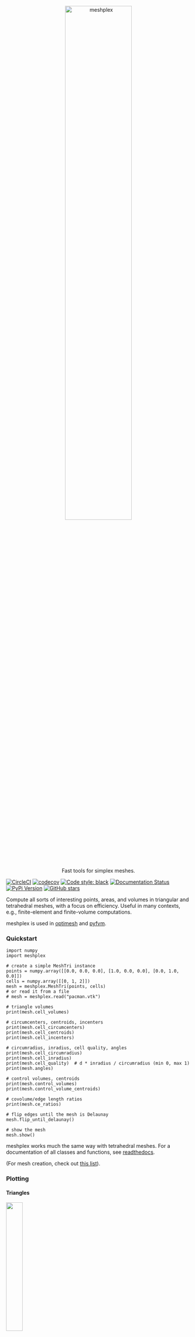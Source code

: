 <p align="center">
  <a href="https://github.com/nschloe/meshplex"><img alt="meshplex" src="https://nschloe.github.io/meshplex/meshplex-logo.svg" width="60%"></a>
  <p align="center">Fast tools for simplex meshes.</p>
</p>

[![CircleCI](https://img.shields.io/circleci/project/github/nschloe/meshplex/master.svg?style=flat-square)](https://circleci.com/gh/nschloe/meshplex/tree/master)
[![codecov](https://img.shields.io/codecov/c/github/nschloe/meshplex.svg?style=flat-square)](https://codecov.io/gh/nschloe/meshplex)
[![Code style: black](https://img.shields.io/badge/code%20style-black-000000.svg?style=flat-square)](https://github.com/ambv/black)
[![Documentation Status](https://readthedocs.org/projects/meshplex/badge?style=flat-square&version=latest)](https://readthedocs.org/projects/meshplex/?badge=latest)
[![PyPi Version](https://img.shields.io/pypi/v/meshplex.svg?style=flat-square)](https://pypi.org/project/meshplex)
[![GitHub stars](https://img.shields.io/github/stars/nschloe/meshplex.svg?style=flat-square&logo=github&label=Stars&logoColor=white)](https://github.com/nschloe/meshplex)

Compute all sorts of interesting points, areas, and volumes in triangular and
tetrahedral meshes, with a focus on efficiency. Useful in many contexts, e.g.,
finite-element and finite-volume computations.

meshplex is used in [optimesh](https://github.com/nschloe/optimesh) and
[pyfvm](https://github.com/nschloe/pyfvm).

### Quickstart

```python,test
import numpy
import meshplex

# create a simple MeshTri instance
points = numpy.array([[0.0, 0.0, 0.0], [1.0, 0.0, 0.0], [0.0, 1.0, 0.0]])
cells = numpy.array([[0, 1, 2]])
mesh = meshplex.MeshTri(points, cells)
# or read it from a file
# mesh = meshplex.read("pacman.vtk")

# triangle volumes
print(mesh.cell_volumes)

# circumcenters, centroids, incenters
print(mesh.cell_circumcenters)
print(mesh.cell_centroids)
print(mesh.cell_incenters)

# circumradius, inradius, cell quality, angles
print(mesh.cell_circumradius)
print(mesh.cell_inradius)
print(mesh.cell_quality)  # d * inradius / circumradius (min 0, max 1)
print(mesh.angles)

# control volumes, centroids
print(mesh.control_volumes)
print(mesh.control_volume_centroids)

# covolume/edge length ratios
print(mesh.ce_ratios)

# flip edges until the mesh is Delaunay
mesh.flip_until_delaunay()

# show the mesh
mesh.show()
```

meshplex works much the same way with tetrahedral meshes. For a documentation of all
classes and functions, see [readthedocs](https://meshplex.readthedocs.io/).

(For mesh creation, check out
[this list](https://github.com/nschloe/awesome-scientific-computing#meshing)).

### Plotting

#### Triangles
<img src="https://nschloe.github.io/meshplex/pacman.png" width="30%">

```python
import meshplex

mesh = meshplex.read("pacman-optimized.vtk")
mesh.show(
    # show_coedges=True,
    # control_volume_centroid_color=None,
    # mesh_color="k",
    # nondelaunay_edge_color=None,
    # boundary_edge_color=None,
    # comesh_color=(0.8, 0.8, 0.8),
    show_axes=False,
    )
```

#### Tetrahedra
<img src="https://nschloe.github.io/meshplex/tetra.png" width="30%">

```python
import numpy
import meshplex

# Generate tetrahedron
node_coords = numpy.array(
    [
        [1.0, 0.0, -1.0 / numpy.sqrt(8)],
        [-0.5, +numpy.sqrt(3.0) / 2.0, -1.0 / numpy.sqrt(8)],
        [-0.5, -numpy.sqrt(3.0) / 2.0, -1.0 / numpy.sqrt(8)],
        [0.0, 0.0, numpy.sqrt(2.0) - 1.0 / numpy.sqrt(8)],
    ]
) / numpy.sqrt(3.0)
cells = [[0, 1, 2, 3]]

# Create mesh object
mesh = meshplex.MeshTetra(node_coords, cells)

# Plot cell 0 with control volume boundaries
mesh.show_cell(
    0,
    # barycenter_rgba=(1, 0, 0, 1.0),
    # circumcenter_rgba=(0.1, 0.1, 0.1, 1.0),
    # circumsphere_rgba=(0, 1, 0, 1.0),
    # incenter_rgba=(1, 0, 1, 1.0),
    # insphere_rgba=(1, 0, 1, 1.0),
    # face_circumcenter_rgba=(0, 0, 1, 1.0),
    control_volume_boundaries_rgba=(1.0, 0.0, 0.0, 1.0),
   line_width=3.0,
)
```

### Installation

meshplex is [available from the Python Package
Index](https://pypi.org/project/meshplex/), so simply type
```
pip3 install --user meshplex
```
to install.

### Testing

To run the meshplex unit tests, check out this repository and type
```
pytest
```

### License

meshplex is published under the [MIT license](https://en.wikipedia.org/wiki/MIT_License).
